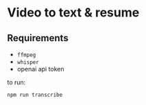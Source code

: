 # Video to text & resume

## Requirements

- `ffmpeg`
- `whisper`
- openai api token

to run:

```bash
npm run transcribe
```
